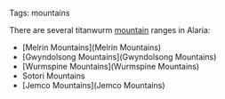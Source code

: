 Tags: mountains

There are several titanwurm [mountain](Mountains) ranges in Alaria:

- [Melrin Mountains](Melrin Mountains)
- [Gwyndolsong Mountains](Gwyndolsong Mountains)
- [Wurmspine Mountains](Wurmspine Mountains)
- Sotori Mountains
- [Jemco Mountains](Jemco Mountains)